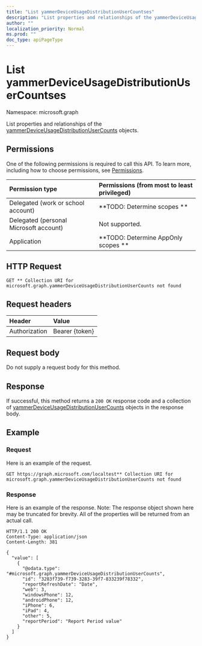 ```yaml
---
title: "List yammerDeviceUsageDistributionUserCountses"
description: "List properties and relationships of the yammerDeviceUsageDistributionUserCounts objects."
author: ""
localization_priority: Normal
ms.prod: ""
doc_type: apiPageType
---
```


# List yammerDeviceUsageDistributionUserCountses

Namespace: microsoft.graph

List properties and relationships of the [yammerDeviceUsageDistributionUserCounts](../resources/yammerdeviceusagedistributionusercounts.md) objects.

## Permissions
One of the following permissions is required to call this API. To learn more, including how to choose permissions, see [Permissions](/concepts/permissions-reference.md).

|Permission type|Permissions (from most to least privileged)|
|:---|:---|
|Delegated (work or school account)|**TODO: Determine scopes **|
|Delegated (personal Microsoft account)|Not supported.|
|Application|**TODO: Determine AppOnly scopes **|

## HTTP Request
<!-- {
  "blockType": "ignored"
}
-->
``` http
GET ** Collection URI for microsoft.graph.yammerDeviceUsageDistributionUserCounts not found
```

## Request headers
|Header|Value|
|:---|:---|
|Authorization|Bearer {token}|

## Request body
Do not supply a request body for this method.

## Response
If successful, this method returns a `200 OK` response code and a collection of [yammerDeviceUsageDistributionUserCounts](../resources/yammerdeviceusagedistributionusercounts.md) objects in the response body.

## Example

### Request
Here is an example of the request.
<!-- {
  "blockType": "request",
  "name": "get_yammerdeviceusagedistributionusercounts"
}
-->
``` http
GET https://graph.microsoft.com/localtest** Collection URI for microsoft.graph.yammerDeviceUsageDistributionUserCounts not found
```

### Response
Here is an example of the response. Note: The response object shown here may be truncated for brevity. All of the properties will be returned from an actual call.
<!-- {
  "blockType": "response",
  "truncated": true,
  "@odata.type": "collection(microsoft.graph.yammerdeviceusagedistributionusercounts)"
}
-->
``` http
HTTP/1.1 200 OK
Content-Type: application/json
Content-Length: 381

{
  "value": [
    {
      "@odata.type": "#microsoft.graph.yammerDeviceUsageDistributionUserCounts",
      "id": "3283f739-f739-3283-39f7-833239f78332",
      "reportRefreshDate": "Date",
      "web": 3,
      "windowsPhone": 12,
      "androidPhone": 12,
      "iPhone": 6,
      "iPad": 4,
      "other": 5,
      "reportPeriod": "Report Period value"
    }
  ]
}
```

